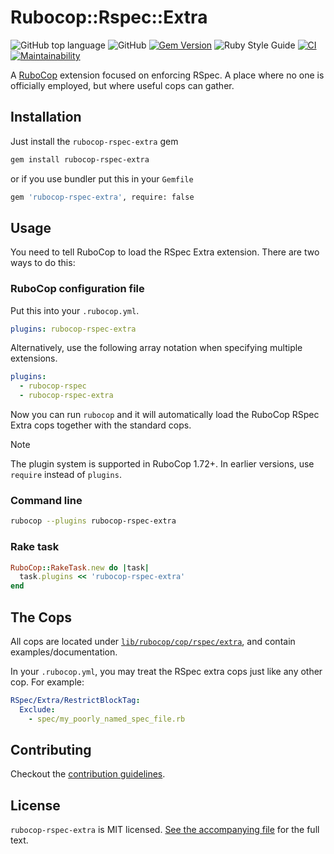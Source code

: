 # Rubocop::Rspec::Extra

![GitHub top language](https://img.shields.io/github/languages/top/ydah/rubocop-rspec-extra) ![GitHub](https://img.shields.io/github/license/ydah/rubocop-rspec-extra) [![Gem Version](https://badge.fury.io/rb/rubocop-rspec-extra.svg)](https://badge.fury.io/rb/rubocop-rspec-extra) ![Ruby Style Guide](https://img.shields.io/badge/code_style-rubocop-brightgreen.svg) [![CI](https://github.com/ydah/rubocop-rspec-extra/actions/workflows/ci.yml/badge.svg)](https://github.com/ydah/rubocop-rspec-extra/actions/workflows/ci.yml) [![Maintainability](https://api.codeclimate.com/v1/badges/6b1f27edd867a4b64661/maintainability)](https://codeclimate.com/github/ydah/rubocop-rspec-extra/maintainability)

A [RuboCop](https://github.com/rubocop/rubocop) extension focused on enforcing RSpec. A place where no one is officially employed, but where useful cops can gather.

## Installation

Just install the `rubocop-rspec-extra` gem

```bash
gem install rubocop-rspec-extra
```

or if you use bundler put this in your `Gemfile`

```bash
gem 'rubocop-rspec-extra', require: false
```

## Usage

You need to tell RuboCop to load the RSpec Extra extension. There are two
ways to do this:

### RuboCop configuration file

Put this into your `.rubocop.yml`.

```yaml
plugins: rubocop-rspec-extra
```

Alternatively, use the following array notation when specifying multiple extensions.

```yaml
plugins:
  - rubocop-rspec
  - rubocop-rspec-extra
```

Now you can run `rubocop` and it will automatically load the RuboCop RSpec Extra
cops together with the standard cops.

> [!NOTE]
> The plugin system is supported in RuboCop 1.72+. In earlier versions, use `require` instead of `plugins`.

### Command line

```bash
rubocop --plugins rubocop-rspec-extra
```

### Rake task

```ruby
RuboCop::RakeTask.new do |task|
  task.plugins << 'rubocop-rspec-extra'
end
```

## The Cops

All cops are located under
[`lib/rubocop/cop/rspec/extra`](lib/rubocop/cop/rspec/extra), and contain
examples/documentation.

In your `.rubocop.yml`, you may treat the RSpec extra cops just like any other
cop. For example:

```yaml
RSpec/Extra/RestrictBlockTag:
  Exclude:
    - spec/my_poorly_named_spec_file.rb
```

## Contributing

Checkout the [contribution guidelines](.github/CONTRIBUTING.md).

## License

`rubocop-rspec-extra` is MIT licensed. [See the accompanying file](MIT-LICENSE.md) for
the full text.

